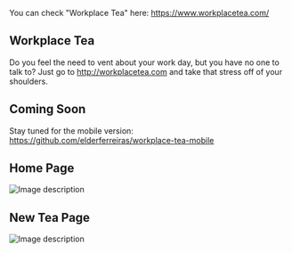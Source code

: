 You can check "Workplace Tea" here: https://www.workplacetea.com/

## Workplace Tea

Do you feel the need to vent about your work day, but you have no one to talk to? Just go to http://workplacetea.com and take that stress off of your shoulders.

## Coming Soon

Stay tuned for the mobile version: https://github.com/elderferreiras/workplace-tea-mobile

## Home Page
![Image description](https://elder-patten-ferreira-resume.s3-us-west-2.amazonaws.com/assets/images/experience/projects/workplacetea/workplacetea1.png)

## New Tea Page
![Image description](https://elder-patten-ferreira-resume.s3-us-west-2.amazonaws.com/assets/images/experience/projects/workplacetea/workplacetea3.png)


